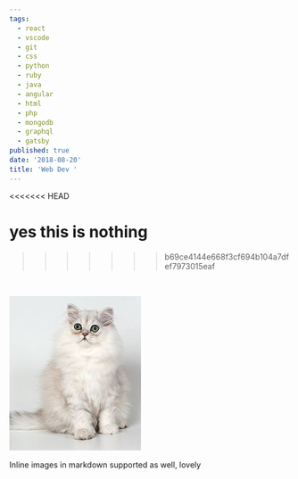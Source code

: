 ```yaml
---
tags:
  - react
  - vscode
  - git
  - css
  - python
  - ruby
  - java
  - angular
  - html
  - php
  - mongodb
  - graphql
  - gatsby
published: true
date: '2018-08-20'
title: 'Web Dev '
---
```

<<<<<<< HEAD
 
 yes this is nothing
=======

>>>>>>> b69ce4144e668f3cf694b104a7dfef7973015eaf
<br>

![](../src/images/kitty.jpeg)

Inline images in markdown supported as well, lovely
